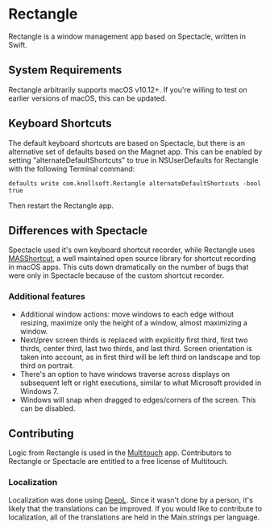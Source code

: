 # Rectangle

Rectangle is a window management app based on Spectacle, written in Swift.

## System Requirements
Rectangle arbitrarily supports macOS v10.12+. If you're willing to test on earlier versions of macOS, this can be updated.

##  Keyboard Shortcuts
The default keyboard shortcuts are based on Spectacle, but there is an alternative set of defaults based on the Magnet app. This can be enabled by setting "alternateDefaultShortcuts" to true in NSUserDefaults for Rectangle with the following Terminal command:

`defaults write com.knollsoft.Rectangle alternateDefaultShortcuts -bool true`

Then restart the Rectangle app.

##  Differences with Spectacle
Spectacle used it's own keyboard shortcut recorder, while Rectangle uses [MASShortcut](https://github.com/shpakovski/MASShortcut), a well maintained open source library for shortcut recording in macOS apps. This cuts down dramatically on the number of bugs that were only in Spectacle because of the custom shortcut recorder. 

### Additional features
* Additional window actions: move windows to each edge without resizing, maximize only the height of a window, almost maximizing a window. 
* Next/prev screen thirds is replaced with explicitly first third, first two thirds, center third, last two thirds, and last third. Screen orientation is taken into account, as in first third will be left third on landscape and top third on portrait.
* There's an option to have windows traverse across displays on subsequent left or right executions, similar to what Microsoft provided in Windows 7.
* Windows will snap when dragged to edges/corners of the screen. This can be disabled.

## Contributing
Logic from Rectangle is used in the [Multitouch](https://multitouch.app) app. Contributors to Rectangle or Spectacle are entitled to a free license of Multitouch. 

### Localization
Localization was done using [DeepL](https://www.deepl.com/translator). Since it wasn't done by a person, it's likely that the translations can be improved. If you would like to contribute to localization, all of the translations are held in the Main.strings per language.
